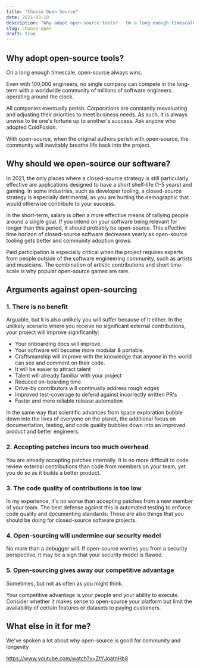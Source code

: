 ```yaml
---
title: "Choose Open Source"
date: 2021-03-10
description: "Why adopt open-source tools?   On a long enough timescale, open-source always wins.  Even wi..."
slug: choose-open
draft: true
---
```

## Why adopt open-source tools?

On a long enough timescale, open-source always wins.

Even with 100,000 engineers, no single company can compete in the long-term with a worldwide community of millions of software engineers operating around the clock. 

All companies eventually perish. Corporations are constantly reevaluating and adjusting their priorities to meet business needs. As such, it is always unwise to tie one's fortune up to another's success. Ask anyone who adopted ColdFusion.

With open-source, when the original authors perish with open-source, the community will inevitably breathe life back into the project. 

## Why should we open-source our software?

In 2021, the only places where a closed-source strategy is still particularly effective are applications designed to have a short shelf-life (1-5 years) and gaming. In some industries, such as developer tooling, a closed-source strategy is especially detrimental, as you are hurting the demographic that would otherwise contribute to your success.

In the short-term, salary is often a more effective means of rallying people around a single goal. If you intend on your software being relevant for longer than this period, it should probably be open-source. This effective time horizon of closed-source software decreases yearly as open-source tooling gets better and community adoption grows.

Paid participation is especially critical when the project requires experts from people outside of the software engineering community, such as artists and musicians. The combination of artistic contributions and short time-scale is why popular open-source games are rare.

## Arguments against open-sourcing

### 1. There is no benefit

Arguable, but it is also unlikely you will suffer because of it either. In the unlikely scenario where you receive no significant external contributions, your project will improve significantly:

  * Your onboarding docs will improve.
  * Your software will become more modular & portable.
  * Craftsmanship will improve with the knowledge that anyone in the world can see and comment on their code.
  * It will be easier to attract talent
  * Talent will already familiar with your project
  * Reduced on-boarding time
  * Drive-by contributors will continually address rough edges     
  * Improved test-coverage to defend against incorrectly written PR's
  * Faster and more reliable release automation

In the same way that scientific advances from space exploration bubble down into the lives of everyone on the planet, the additional focus on documentation, testing, and code quality bubbles down into an improved product and better engineers.

### 2. Accepting patches incurs too much overhead

You are already accepting patches internally. It is no more difficult to code review external contributions than code from members on your team, yet you do so as it builds a better product.

### 3. The code quality of contributions is too low

In my experience, it's no worse than accepting patches from a new member of your team. The best defense against this is automated testing to enforce code quality and documenting standards: These are also things that you should be doing for closed-source software projects.

### 4. Open-sourcing will undermine our security model

No more than a debugger will. If open-source worries you from a security perspective, it may be a sign that your security model is flawed.

### 5. Open-sourcing gives away our competitive advantage

Sometimes, but not as often as you might think. 

Your competitive advantage is your people and your ability to execute. Consider whether it makes sense to open-source your platform but limit the availability of certain features or datasets to paying customers.


## What else in it for me?

We've spoken a lot about why open-source is good for community and longevity

https://www.youtube.com/watch?v=ZtYJoatnHb8


